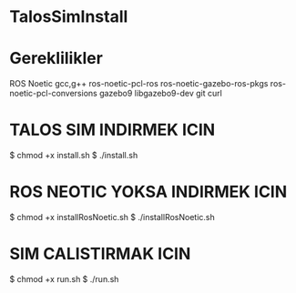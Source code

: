 # TalosSimInstall

# Gereklilikler

ROS Noetic
gcc,g++
ros-noetic-pcl-ros
ros-noetic-gazebo-ros-pkgs
ros-noetic-pcl-conversions
gazebo9 libgazebo9-dev
git 
curl

# TALOS SIM INDIRMEK ICIN 
$ chmod +x install.sh
$ ./install.sh

# ROS NEOTIC YOKSA INDIRMEK ICIN<br>
$ chmod +x installRosNoetic.sh
$ ./installRosNoetic.sh

# SIM CALISTIRMAK ICIN
$ chmod +x run.sh
$ ./run.sh

